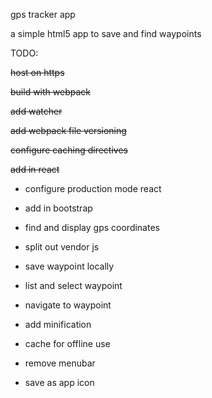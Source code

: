 gps tracker app

a simple html5 app to save and find waypoints


TODO:

~~host on https~~

~~build with webpack~~

~~add watcher~~

~~add webpack file versioning~~

~~configure caching directives~~

~~add in react~~

- configure production mode react

- add in bootstrap

- find and display gps coordinates

- split out vendor js

- save waypoint locally

- list and select waypoint

- navigate to waypoint

- add minification

- cache for offline use

- remove menubar

- save as app icon
